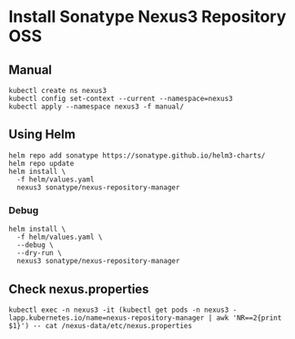 # Install Sonatype Nexus3 Repository OSS

## Manual

```shell
kubectl create ns nexus3
kubectl config set-context --current --namespace=nexus3
kubectl apply --namespace nexus3 -f manual/
```

## Using Helm

```
helm repo add sonatype https://sonatype.github.io/helm3-charts/
helm repo update
helm install \
  -f helm/values.yaml 
  nexus3 sonatype/nexus-repository-manager
```

### Debug 

```
helm install \
  -f helm/values.yaml \
  --debug \
  --dry-run \
  nexus3 sonatype/nexus-repository-manager
```

## Check nexus.properties 

```
kubectl exec -n nexus3 -it (kubectl get pods -n nexus3 -lapp.kubernetes.io/name=nexus-repository-manager | awk 'NR==2{print $1}') -- cat /nexus-data/etc/nexus.properties
```